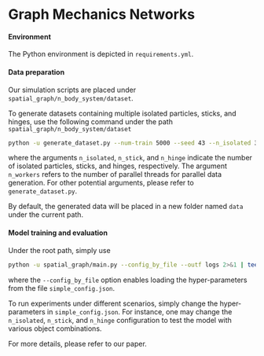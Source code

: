 # Graph Mechanics Networks

#### Environment

The Python environment is depicted in `requirements.yml`.



#### Data preparation

Our simulation scripts are placed under `spatial_graph/n_body_system/dataset`.

To generate datasets containing multiple isolated particles, sticks, and hinges, use the following command under the path `spatial_graph/n_body_system/dataset`

```bash
python -u generate_dataset.py --num-train 5000 --seed 43 --n_isolated 3 --n_stick 2 --n_hinge 1 --n_workers 50
```

where the arguments `n_isolated`, `n_stick`, and `n_hinge` indicate the number of isolated particles, sticks, and hinges, respectively. The argument `n_workers` refers to the number of parallel threads for parallel data generation. For other potential arguments, please refer to `generate_dataset.py`.

By default, the generated data will be placed in a new folder named `data` under the current path.



#### Model training and evaluation

Under the root path, simply use

```bash
python -u spatial_graph/main.py --config_by_file --outf logs 2>&1 | tee out.log
```

where the `--config_by_file` option enables loading the hyper-parameters from the file `simple_config.json`.

To run experiments under different scenarios, simply change the hyper-parameters in `simple_config.json`. For instance, one may change the `n_isolated`, `n_stick`, and `n_hinge` configuration to test the model with various object combinations.



For more details, please refer to our paper.
